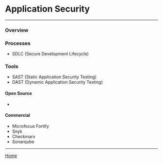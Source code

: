 # Application Security
***

### Overview


### Processes
- SDLC (Secure Development Lifecycle) 

### Tools
- SAST (Static Application Security Testing)
- DAST (Dynamic Application Security Testing) 

#### Open Source
- 

#### Commercial
- Microfocus Fortify
- Snyk
- Checkmarx
- Sonarqube

***
[Home](README.md)
